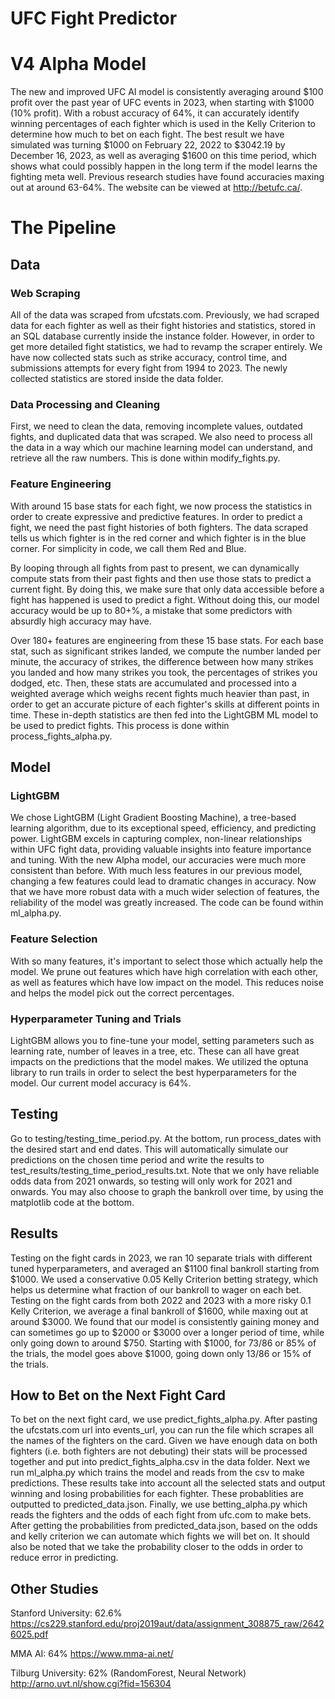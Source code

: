 # UFC Fight Predictor

# V4 Alpha Model

The new and improved UFC AI model is consistently averaging around $100 profit over the past year of UFC events in 2023, when starting with $1000 (10% profit). With a robust accuracy of 64%, it can accurately identify winning percentages of each fighter which is used in the Kelly Criterion to determine how much to bet on each fight. The best result we have simulated was turning $1000 on February 22, 2022 to $3042.19 by December 16, 2023, as well as averaging $1600 on this time period, which shows what could possibly happen in the long term if the model learns the fighting meta well. Previous research studies have found accuracies maxing out at around 63-64%. The website can be viewed at http://betufc.ca/.

# The Pipeline

## Data

### Web Scraping

All of the data was scraped from ufcstats.com. Previously, we had scraped data for each fighter as well as their fight histories and statistics, stored in an SQL database currently inside the instance folder. However, in order to get more detailed fight statistics, we had to revamp the scraper entirely. We have now collected stats such as strike accuracy, control time, and submissions attempts for every fight from 1994 to 2023. The newly collected statistics are stored inside the data folder.

### Data Processing and Cleaning

First, we need to clean the data, removing incomplete values, outdated fights, and duplicated data that was scraped. We also need to process all the data in a way which our machine learning model can understand, and retrieve all the raw numbers. This is done within modify_fights.py.

### Feature Engineering

With around 15 base stats for each fight, we now process the statistics in order to create expressive and predictive features. In order to predict a fight, we need the past fight histories of both fighters. The data scraped tells us which fighter is in the red corner and which fighter is in the blue corner. For simplicity in code, we call them Red and Blue.

By looping through all fights from past to present, we can dynamically compute stats from their past fights and then use those stats to predict a current fight. By doing this, we make sure that only data accessible before a fight has happened is used to predict a fight. Without doing this, our model accuracy would be up to 80+%, a mistake that some predictors with absurdly high accuracy may have.

Over 180+ features are engineering from these 15 base stats. For each base stat, such as significant strikes landed, we compute the number landed per minute, the accuracy of strikes, the difference between how many strikes you landed and how many strikes you took, the percentages of strikes you dodged, etc. Then, these stats are accumulated and processed into a weighted average which weighs recent fights much heavier than past, in order to get an accurate picture of each fighter's skills at different points in time. These in-depth statistics are then fed into the LightGBM ML model to be used to predict fights. This process is done within process_fights_alpha.py.

## Model

### LightGBM

We chose LightGBM (Light Gradient Boosting Machine), a tree-based learning algorithm, due to its exceptional speed, efficiency, and predicting power. LightGBM excels in capturing complex, non-linear relationships within UFC fight data, providing valuable insights into feature importance and tuning. With the new Alpha model, our accuracies were much more consistent than before. With much less features in our previous model, changing a few features could lead to dramatic changes in accuracy. Now that we have more robust data with a much wider selection of features, the reliability of the model was greatly increased. The code can be found within ml_alpha.py.

### Feature Selection

With so many features, it's important to select those which actually help the model. We prune out features which have high correlation with each other, as well as features which have low impact on the model. This reduces noise and helps the model pick out the correct percentages.

### Hyperparameter Tuning and Trials

LightGBM allows you to fine-tune your model, setting parameters such as learning rate, number of leaves in a tree, etc. These can all have great impacts on the predictions that the model makes. We utilized the optuna library to run trails in order to select the best hyperparameters for the model. Our current model accuracy is 64%.

## Testing

Go to testing/testing_time_period.py. At the bottom, run process_dates with the desired start and end dates. This will automatically simulate our predictions on the chosen time period and write the results to test_results/testing_time_period_results.txt. Note that we only have reliable odds data from 2021 onwards, so testing will only work for 2021 and onwards. You may also choose to graph the bankroll over time, by using the matplotlib code at the bottom.

## Results

Testing on the fight cards in 2023, we ran 10 separate trials with different tuned hyperparameters, and averaged an $1100 final bankroll starting from $1000. We used a conservative 0.05 Kelly Criterion betting strategy, which helps us determine what fraction of our bankroll to wager on each bet. Testing on the fight cards from both 2022 and 2023 with a more risky 0.1 Kelly Criterion, we average a final bankroll of $1600, while maxing out at around $3000. We found that our model is consistently gaining money and can sometimes go up to $2000 or $3000 over a longer period of time, while only going down to around $750. Starting with $1000, for 73/86 or 85% of the trials, the model goes above $1000, going down only 13/86 or 15% of the trials.

## How to Bet on the Next Fight Card

To bet on the next fight card, we use predict_fights_alpha.py. After pasting the ufcstats.com url into events_url, you can run the file which scrapes all the names of the fighters on the card. Given we have enough data on both fighters (i.e. both fighters are not debuting) their stats will be processed together and put into predict_fights_alpha.csv in the data folder. Next we run ml_alpha.py which trains the model and reads from the csv to make predictions. These results take into account all the selected stats and output winning and losing probabilities for each fighter. These probablities are outputted to predicted_data.json. Finally, we use betting_alpha.py which reads the fighters and the odds of each fight from ufc.com to make bets. After getting the probabilities from predicted_data.json, based on the odds and kelly criterion we can automate which fights we will bet on. It should also be noted that we take the probability closer to the odds in order to reduce error in predicting.

## Other Studies

Stanford University: 62.6%
https://cs229.stanford.edu/proj2019aut/data/assignment_308875_raw/26426025.pdf

MMA AI: 64%
https://www.mma-ai.net/

Tilburg University: 62% (RandomForest, Neural Network)
http://arno.uvt.nl/show.cgi?fid=156304
